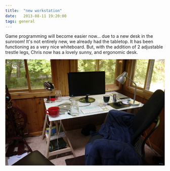 ```yaml
---
title:  "new workstation"
date:   2013-08-11 19:20:00
tags: general
---
```


Game programming will become easier now... due to a new desk in the sunroom!
It's not entirely new, we already had the tabletop. It has been functioning as a very nice whiteboard. But, with the addition of 2 adjustable trestle legs, Chris now has a lovely sunny, and ergonomic desk.

![new desk](/files/P1020422.JPG)
